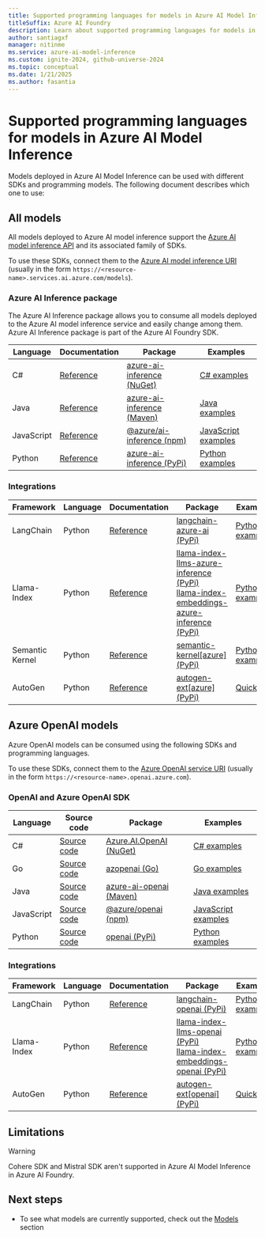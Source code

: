 ```yaml
---
title: Supported programming languages for models in Azure AI Model Inference
titleSuffix: Azure AI Foundry
description: Learn about supported programming languages for models in Azure AI Model Inference
author: santiagxf
manager: nitinme
ms.service: azure-ai-model-inference
ms.custom: ignite-2024, github-universe-2024
ms.topic: conceptual
ms.date: 1/21/2025
ms.author: fasantia
---
```


# Supported programming languages for models in Azure AI Model Inference

Models deployed in Azure AI Model Inference can be used with different SDKs and programming models. The following document describes which one to use:

## All models

All models deployed to Azure AI model inference support the [Azure AI model inference API](https://aka.ms/azureai/modelinference) and its associated family of SDKs.

To use these SDKs, connect them to the [Azure AI model inference URI](concepts/endpoints.md#azure-ai-inference-endpoint) (usually in the form `https://<resource-name>.services.ai.azure.com/models`).

### Azure AI Inference package

The Azure AI Inference package allows you to consume all models deployed to the Azure AI model inference service and easily change among them. Azure AI Inference package is part of the Azure AI Foundry SDK.

| Language   | Documentation | Package | Examples |
|------------|---------|-----|-------|
| C#         | [Reference](https://aka.ms/azsdk/azure-ai-inference/csharp/reference) | [azure-ai-inference (NuGet)](https://www.nuget.org/packages/Azure.AI.Inference/) | [C# examples](https://aka.ms/azsdk/azure-ai-inference/csharp/samples)       |
| Java       | [Reference](https://aka.ms/azsdk/azure-ai-inference/java/reference) | [azure-ai-inference (Maven)](https://central.sonatype.com/artifact/com.azure/azure-ai-inference/) | [Java examples](https://github.com/Azure/azure-sdk-for-java/tree/main/sdk/ai/azure-ai-inference/src/samples) |
| JavaScript | [Reference](/javascript/api/@azure-rest/ai-inference) | [@azure/ai-inference (npm)](https://www.npmjs.com/package/@azure/ai-inference) | [JavaScript examples](https://github.com/Azure/azure-sdk-for-js/tree/main/sdk/ai/ai-inference-rest/samples) |
| Python     | [Reference](https://aka.ms/azsdk/azure-ai-inference/python/reference) | [azure-ai-inference (PyPi)](https://pypi.org/project/azure-ai-inference/) | [Python examples](https://github.com/Azure/azure-sdk-for-python/tree/main/sdk/ai/azure-ai-inference/samples) |


### Integrations

| Framework   | Language   | Documentation | Package | Examples |
| ----------- |------------|---------|-----|-------|
| LangChain   | Python     | [Reference](https://python.langchain.com/docs/integrations/providers/microsoft) | [langchain-azure-ai (PyPi)](https://pypi.org/project/langchain-azure-ai/) | [Python examples](https://github.com/Azure-Samples/azureai-samples/tree/main/scenarios/langchain) |
| Llama-Index | Python     | [Reference](https://aka.ms/azsdk/azure-ai-inference/python/reference) | [llama-index-llms-azure-inference (PyPi)](https://pypi.org/project/llama-index-llms-azure-inference/) <br /> [llama-index-embeddings-azure-inference (PyPi)](https://pypi.org/project/llama-index-embeddings-azure-inference/) | [Python examples](https://github.com/Azure-Samples/azureai-samples/tree/main/scenarios/llama-index) |
| Semantic Kernel | Python     | [Reference](/semantic-kernel/overview) | [semantic-kernel[azure] (PyPi)](https://pypi.org/project/semantic-kernel/) | [Python examples](../../ai-studio/how-to/develop/semantic-kernel.md) |
| AutoGen     | Python     | [Reference](https://microsoft.github.io/autogen/stable/reference/python/autogen_ext.models.azure.html#autogen_ext.models.azure.AzureAIChatCompletionClient)  | [autogen-ext[azure] (PyPi)](https://pypi.org/project/autogen-ext/) | [Quickstart](https://microsoft.github.io/autogen/stable/user-guide/agentchat-user-guide/quickstart.html) |


## Azure OpenAI models

Azure OpenAI models can be consumed using the following SDKs and programming languages.

To use these SDKs, connect them to the [Azure OpenAI service URI](concepts/endpoints.md#azure-openai-inference-endpoint) (usually in the form `https://<resource-name>.openai.azure.com`).

### OpenAI and Azure OpenAI SDK

| Language   | Source code | Package | Examples |
|------------|---------|-----|-------|
| C#         | [Source code](https://github.com/Azure/azure-sdk-for-net/tree/main/sdk/openai/Azure.AI.OpenAI) | [Azure.AI.OpenAI (NuGet)](https://www.nuget.org/packages/Azure.AI.OpenAI/) | [C# examples](https://github.com/Azure/azure-sdk-for-net/blob/main/sdk/openai/Azure.AI.OpenAI/tests/Samples)       |
| Go         | [Source code](https://github.com/Azure/azure-sdk-for-go/tree/main/sdk/ai/azopenai) | [azopenai (Go)](https://pkg.go.dev/github.com/Azure/azure-sdk-for-go/sdk/ai/azopenai)| [Go examples](https://pkg.go.dev/github.com/Azure/azure-sdk-for-go/sdk/ai/azopenai#pkg-examples) |
| Java       | [Source code](https://github.com/Azure/azure-sdk-for-java/tree/main/sdk/openai/azure-ai-openai) | [azure-ai-openai (Maven)](https://central.sonatype.com/artifact/com.azure/azure-ai-openai/) | [Java examples](https://github.com/Azure/azure-sdk-for-java/tree/main/sdk/openai/azure-ai-openai/src/samples) |
| JavaScript | [Source code](https://github.com/Azure/azure-sdk-for-js/tree/main/sdk/openai/openai) | [@azure/openai (npm)](https://www.npmjs.com/package/@azure/openai) | [JavaScript examples](https://github.com/Azure/azure-sdk-for-js/tree/main/sdk/openai/openai/samples/) |
| Python     | [Source code](https://github.com/openai/openai-python) | [openai (PyPi)](https://pypi.org/project/openai/) | [Python examples](https://github.com/openai/openai-cookbook) |

### Integrations

| Framework   | Language   | Documentation | Package | Examples |
| ----------- |------------|---------|-----|-------|
| LangChain   | Python     | [Reference](https://python.langchain.com/docs/integrations/providers/microsoft) | [langchain-openai (PyPi)](https://pypi.org/project/langchain-openai/) | [Python examples](https://github.com/Azure-Samples/azureai-samples/tree/main/scenarios/langchain) |
| Llama-Index | Python     | [Reference](https://aka.ms/azsdk/azure-ai-inference/python/reference) | [llama-index-llms-openai (PyPi)](https://pypi.org/project/llama-index-llms-openai/) <br /> [llama-index-embeddings-openai (PyPi)](https://pypi.org/project/llama-index-embeddings-openai/) | [Python examples](https://github.com/Azure-Samples/azureai-samples/tree/main/scenarios/llama-index) |
| AutoGen     | Python     | [Reference](https://microsoft.github.io/autogen/stable/reference/python/autogen_ext.models.openai.html)  | [autogen-ext[openai] (PyPi)](https://pypi.org/project/autogen-ext/) | [Quickstart](https://microsoft.github.io/autogen/stable/user-guide/agentchat-user-guide/quickstart.html) |

## Limitations

> [!WARNING]
> Cohere SDK and Mistral SDK aren't supported in Azure AI Model Inference in Azure AI Foundry.

## Next steps

- To see what models are currently supported, check out the [Models](./concepts/models.md) section
